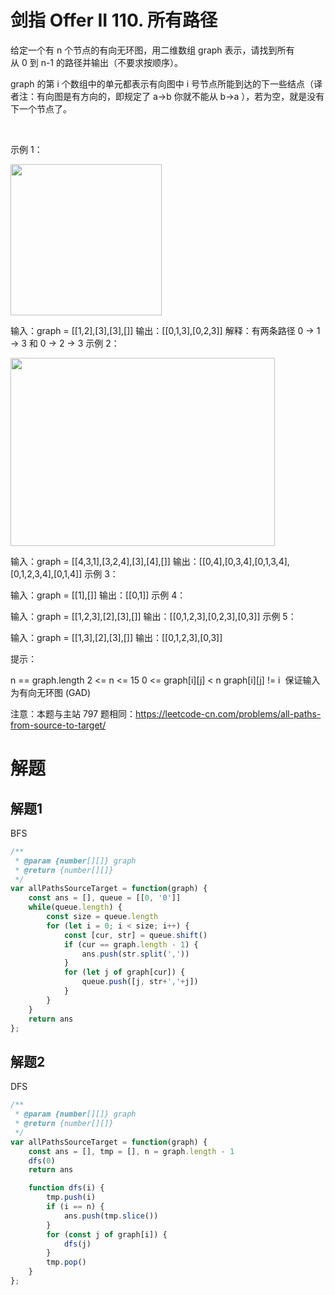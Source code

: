 # 剑指 Offer II 110. 所有路径

给定一个有 n 个节点的有向无环图，用二维数组 graph 表示，请找到所有从 0 到 n-1 的路径并输出（不要求按顺序）。

graph 的第 i 个数组中的单元都表示有向图中 i 号节点所能到达的下一些结点（译者注：有向图是有方向的，即规定了 a→b 你就不能从 b→a ），若为空，就是没有下一个节点了。

 

示例 1：

<img style="height: 242px; width: 242px;" src="https://assets.leetcode.com/uploads/2020/09/28/all_1.jpg" alt="">

输入：graph = [[1,2],[3],[3],[]]
输出：[[0,1,3],[0,2,3]]
解释：有两条路径 0 -> 1 -> 3 和 0 -> 2 -> 3
示例 2：

<img style="height: 301px; width: 423px;" src="https://assets.leetcode.com/uploads/2020/09/28/all_2.jpg" alt="">

输入：graph = [[4,3,1],[3,2,4],[3],[4],[]]
输出：[[0,4],[0,3,4],[0,1,3,4],[0,1,2,3,4],[0,1,4]]
示例 3：

输入：graph = [[1],[]]
输出：[[0,1]]
示例 4：

输入：graph = [[1,2,3],[2],[3],[]]
输出：[[0,1,2,3],[0,2,3],[0,3]]
示例 5：

输入：graph = [[1,3],[2],[3],[]]
输出：[[0,1,2,3],[0,3]]
 

提示：

n == graph.length
2 <= n <= 15
0 <= graph[i][j] < n
graph[i][j] != i 
保证输入为有向无环图 (GAD)
 

注意：本题与主站 797 题相同：https://leetcode-cn.com/problems/all-paths-from-source-to-target/

# 解题
## 解题1 
BFS
```js
/**
 * @param {number[][]} graph
 * @return {number[][]}
 */
var allPathsSourceTarget = function(graph) {
    const ans = [], queue = [[0, '0']]
    while(queue.length) {
        const size = queue.length
        for (let i = 0; i < size; i++) {
            const [cur, str] = queue.shift()
            if (cur == graph.length - 1) {
                ans.push(str.split(','))
            }
            for (let j of graph[cur]) {
                queue.push([j, str+','+j])
            }
        }
    } 
    return ans
};
```

## 解题2
DFS
```js
/**
 * @param {number[][]} graph
 * @return {number[][]}
 */
var allPathsSourceTarget = function(graph) {
    const ans = [], tmp = [], n = graph.length - 1
    dfs(0)
    return ans

    function dfs(i) {
        tmp.push(i)
        if (i == n) {
            ans.push(tmp.slice())
        }
        for (const j of graph[i]) {
            dfs(j)
        }
        tmp.pop()
    }
};
```